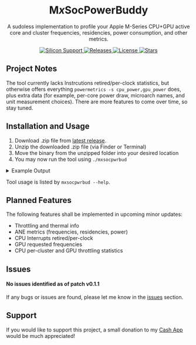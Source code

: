 <h1 align="center" style="">M<i>x</i>SocPowerBuddy</h1>
<p align="center">
A sudoless implementation to profile your Apple M-Series CPU+GPU active core and cluster frequencies, residencies, power consumption, and other metrics.
</p>
<p align="center">
<a href="">
       <img alt="Silicon Support" src="https://img.shields.io/badge/SoC_Support-All_M1_Series_Offical-orange.svg"/>
    </a>
    <a href="https://github.com/BitesPotatoBacks/MxSocPowerBuddy/releases">
        <img alt="Releases" src="https://img.shields.io/github/release/BitesPotatoBacks/MxSocPowerBuddy.svg"/>
    </a>
    <a href="https://github.com/BitesPotatoBacks/MxSocPowerBuddy/blob/main/LICENSE">
        <img alt="License" src="https://img.shields.io/github/license/BitesPotatoBacks/MxSocPowerBuddy.svg"/>
    </a>
   <a href="https://github.com/BitesPotatoBacks/MxSocPowerBuddy/stargazers">
        <img alt="Stars" src="https://img.shields.io/github/stars/BitesPotatoBacks/MxSocPowerBuddy.svg"/>
    </a>
    <br>
</p>

## Project Notes
The tool currently lacks Instrcutions retired/per-clock statistics, but otherwise offers everything `powermetrics -s cpu_power,gpu_power` does, plus extra data (for example, per-core power draw, microarch names, and unit measurement choices). There are more features to come over time, so stay tuned.


## Installation and Usage

1. Download .zip file from [latest release](https://github.com/BitesPotatoBacks/MxSocPowerBuddy/releases).
2. Unzip the downloaded .zip file (via Finder or Terminal)
3. Move the binary from the unzipped folder into your desired location 
4. You may now run the tool using `./mxsocpwrbud`

<details>

<summary>Example Output</summary>

The following is a single metric sample taken by executing `mxsocpwrbud -i1000 -m%res,freq,power,cores,pstates` on an Macmini9,1 while running an GeekBench Benchmark:

```
Apple M1 T8103 (Sample 1):

	4-Core Icestorm E-Cluster:

		Power Consumption: 51.00 mW
		Active Frequency:  1092.65 MHz
		Active Residency:  48.676%
		P-State Distribution: 972 [P1]: 72.52% 1332 [P2]: 22.99% 1704 [P3]: 3.10% 2064 [P4]: 1.39% 

		Core 0:
			Power Consumption: 10.00 mW
			Active Frequency:  1091.69 MHz
			Active Residency:  18.501%
		Core 1:
			Power Consumption: 9.00 mW
			Active Frequency:  1132.19 MHz
			Active Residency:  14.999%
		Core 2:
			Power Consumption: 14.00 mW
			Active Frequency:  1115.10 MHz
			Active Residency:  21.232%
		Core 3:
			Power Consumption: 6.00 mW
			Active Frequency:  1048.75 MHz
			Active Residency:  13.521%

	4-Core Firestorm P-Cluster:

		Power Consumption: 786.00 mW
		Active Frequency:  2652.62 MHz
		Active Residency:  17.157%
		P-State Distribution: 600 [P0]: 0.03% 1056 [P2]: 7.16% 1284 [P3]: 4.87% 1500 [P4]: 4.89% 1728 [P5]: 4.90% 1956 [P6]: 2.43% 2184 [P7]: 4.90% 2388 [P8]: 2.43% 2592 [P9]: 4.90% 2772 [P10]: 2.44% 2988 [P11]: 2.44% 3144 [P13]: 2.81% 3204 [P14]: 55.80% 

		Core 4:
			Power Consumption: 593.00 mW
			Active Frequency:  2652.86 MHz
			Active Residency:  17.163%
		Core 5:
			Power Consumption: 1.00 mW
			Active Frequency:  3204.00 MHz
			Active Residency:  0.042%
		Core 6:
			Power Consumption: 0.00 mW
			Active Frequency:  3170.85 MHz
			Active Residency:  0.007%
		Core 7:
			Power Consumption: 0.00 mW
			Active Frequency:  0.00 MHz
			Active Residency:  0.000%

	8-Core  Integrated Graphics:

		Power Consumption: 4728.00 mW
		SRAM Power Draw:   0.00 mW
		Active Frequency:  1272.99 MHz
		Active Residency:  70.175%
		P-State Distribution: 396 [P0]: 0.38% 720 [P2]: 0.30% 1278 [P5]: 99.32% 

```

</details>

Tool usage is listed by `mxsocpwrbud --help`.

## Planned Features
The following features shall be implemented in upcoming minor updates:
- Throttling and thermal info
- ANE metrics (frequencies, residencies, power)
- CPU Interrupts retired/per-clock
- GPU requested frequencies
- CPU per-cluster and GPU throttling statistics

## Issues
#### No issues identified as of patch v0.1.1

If any bugs or issues are found, please let me know in the [issues](https://github.com/BitesPotatoBacks/MxSocPowerBuddy/issues) section.

## Support
If you would like to support this project, a small donation to my [Cash App](https://cash.app/$bitespotatobacks) would be much appreciated!
